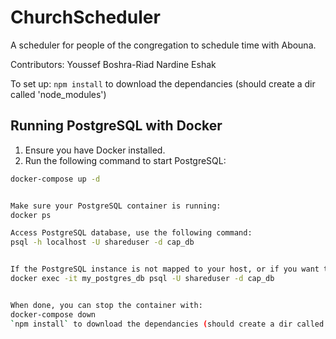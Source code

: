 # ChurchScheduler
A scheduler for people of the congregation to schedule time with Abouna.

Contributors:
Youssef Boshra-Riad
Nardine Eshak

To set up:
`npm install` to download the dependancies (should create a dir called 'node_modules')


## Running PostgreSQL with Docker

1. Ensure you have Docker installed.
2. Run the following command to start PostgreSQL:

```bash
docker-compose up -d


Make sure your PostgreSQL container is running:
docker ps

Access PostgreSQL database, use the following command:
psql -h localhost -U shareduser -d cap_db


If the PostgreSQL instance is not mapped to your host, or if you want to access it directly from inside the container, you can use docker exec to run the psql command inside the container
docker exec -it my_postgres_db psql -U shareduser -d cap_db


When done, you can stop the container with:
docker-compose down
`npm install` to download the dependancies (should create a dir called 'node_modules')
